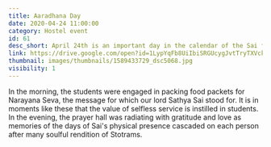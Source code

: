 ```yaml
---
title: Aaradhana Day
date: 2020-04-24 11:00:00
category: Hostel event
id: 61
desc_short: April 24th is an important day in the calendar of the Sai family. It was the day our beloved lord Sathya Sai chose to teach us one of the greatest lesson that He is Sai with or without form. The Aradhana day was a celebration invoking His Omnipresence.
link: https://drive.google.com/open?id=1LypYqFb8UiIbiSRGUcygJvtTryTXVckl
thumbnail: images/thumbnails/1589433729_dsc5068.jpg
visibility: 1
---
```


In the morning, the students were engaged in packing food packets for Narayana Seva, the message for which our lord Sathya Sai stood for. It is in moments like these that the value of selfless service is instilled in students. In the evening, the prayer hall was radiating with gratitude and love as memories of the days of Sai's physical presence cascaded on each person after many soulful rendition of Stotrams. 